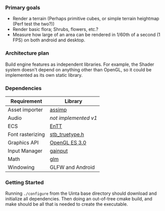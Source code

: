 ### Primary goals

- Render a terrain (Perhaps primitive cubes, or simple terrain heightmap (Perf test the two?))
- Render basic flora; Shrubs, flowers, etc.?
- Measure how large of an area can be rendered in 1/60th of a second (1 FPS) on both android and desktop.

### Architecture plan

Build engine features as independent libraries. For example, the Shader system doesn't depend on anything other than OpenGL, so it
could be implemented as its own static library.

### Dependencies

Requirement | Library
----- | -----
Asset importer | [assimp](https://github.com/assimp/assimp)
Audio | *not implemented v1*
ECS | [EnTT](https://github.com/skypjack/entt)
Font rasterizing | [stb_truetype.h](https://github.com/nothings/stb/blob/master/stb_truetype.h)
Graphics API | [OpenGL ES 3.0](https://www.khronos.org/registry/OpenGL-Refpages/es3/)
Input Manager | [gainput](https://gainput.johanneskuhlmann.de/)
Math | [glm](https://github.com/g-truc/glm)
Windowing | GLFW and Android

### Getting Started
Running `./configure` from the Uinta base directory should download and initialize all dependencies. Then doing an
out-of-tree cmake build, and make should be all that is needed to create the executable.

